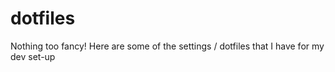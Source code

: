 # dotfiles

Nothing too fancy! Here are some of the settings / dotfiles that I have for my dev set-up
